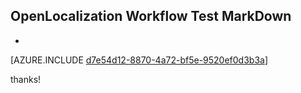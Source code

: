 ## OpenLocalization Workflow Test MarkDown
* 

[AZURE.INCLUDE [d7e54d12-8870-4a72-bf5e-9520ef0d3b3a](calleeMd1.md)]

 
thanks!